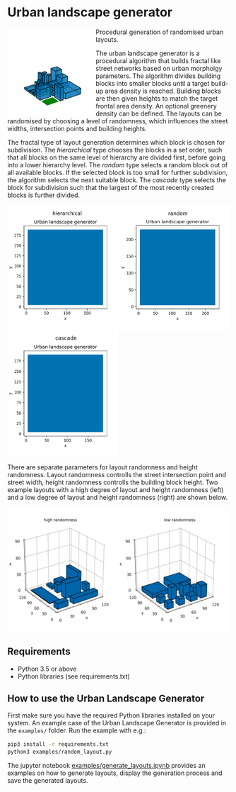  # Urban landscape generator
<img src="/examples/ULG.png" align="left" width="200"> 
Procedural generation of randomised urban layouts.

The urban landscape generator is a procedural algorithm that builds fractal like street networks based on urban morpholgy parameters.
The algorithm divides building blocks into smaller blocks until a target build-up area density is reached. Building blocks are then given heights to match the target frontal area density. An optional greenery density can be defined. The layouts can be randomised by choosing a level of randomness, which influences the street widths, intersection points and building heights.

The fractal type of layout generation determines which block is chosen for subdivision. The *hierarchical* type chooses the blocks in a set order, such that all blocks on the same level of hierarchy are divided first, before going into a lower hierarchy level.
The *random* type selects a random block out of all available blocks. If the selected block is too small for further subdivision, the algorithm selects the next suitable block.
The *cascade* type selects the block for subdivision such that the largest of the most recently created blocks is further divided.

<img src="/examples/ULG-hierarchical.gif" width="250"> <img src="/examples/ULG-random.gif" width="250"> <img src="/examples/ULG-cascade.gif" width="250">

There are separate parameters for layout randomness and height randomness.
Layout randomness controlls the street intersection point and street width, height randomness controlls the building block height.
Two example layouts with a high degree of layout and height randomness (left) and a low degree of layout and height randomness (right) are shown below.

<img src="/examples/ULG-randomness.jpg" width="500">

## Requirements

- Python 3.5 or above
- Python libraries (see requirements.txt)

## How to use the Urban Landscape Generator

First make sure you have the required Python libraries installed on your system. An example case of the Urban Landscape Generator is provided in the `examples/` folder.
Run the example with e.g.:

``` sh
pip3 install -r requirements.txt
python3 examples/random_layout.py
```

The jupyter notebook [examples/generate_layouts.ipynb](https://nbviewer.jupyter.org/github/bss116/citygenerator/tree/master/examples/generate_layouts.ipynb) provides an examples on how to generate layouts, display the generation process and save the generated layouts.
